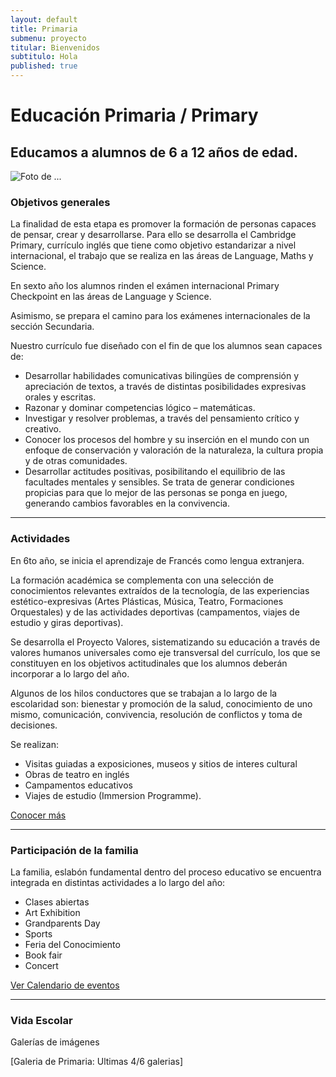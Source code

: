 ```yaml
---
layout: default
title: Primaria
submenu: proyecto
titular: Bienvenidos
subtitulo: Hola
published: true
---
```


# Educación Primaria / Primary
## Educamos a alumnos de 6 a 12 años de edad.


![Foto de ...](http://placeimg.com/720/300/arch)

### Objetivos generales

La finalidad de esta etapa es promover la formación de personas capaces de pensar, crear y desarrollarse. Para ello se desarrolla el Cambridge Primary, currículo inglés que tiene como objetivo estandarizar a nivel internacional, el trabajo que se realiza en las áreas de Language, Maths y Science. 

En sexto año los alumnos rinden el exámen internacional Primary Checkpoint en las áreas de Language y Science.

Asimismo, se prepara el camino para los exámenes internacionales de la sección Secundaria.

Nuestro currículo fue diseñado con el fin de que los alumnos sean capaces de:

- Desarrollar habilidades comunicativas bilingües de comprensión y apreciación de textos, a través de distintas posibilidades expresivas orales y escritas.
- Razonar y dominar competencias lógico – matemáticas.
- Investigar y resolver problemas, a través del pensamiento crítico y creativo.
- Conocer los procesos del hombre y su inserción en el mundo con un enfoque de conservación y valoración de la naturaleza, la cultura propia y de otras comunidades.
- Desarrollar actitudes positivas,  posibilitando el equilibrio de las facultades mentales y sensibles. Se trata de generar condiciones propicias para que lo mejor de las personas se ponga en juego, generando cambios favorables en la convivencia.

---

### Actividades

En 6to año, se inicia el aprendizaje de Francés como lengua extranjera.

La formación académica se complementa con una selección de conocimientos relevantes extraídos de la tecnología, de las experiencias estético-expresivas (Artes Plásticas, Música, Teatro, Formaciones Orquestales) y de las actividades deportivas (campamentos, viajes de estudio y giras deportivas).

Se desarrolla el Proyecto Valores, sistematizando su educación a través de valores humanos universales como eje transversal del currículo, los que se constituyen en los objetivos actitudinales que los alumnos deberán incorporar a lo largo del año. 

Algunos de los hilos conductores que se trabajan a lo largo de la escolaridad son: bienestar y promoción de la salud, conocimiento de uno mismo, comunicación, convivencia, resolución de conflictos y toma de decisiones.

Se realizan:

- Visitas guiadas a exposiciones, museos y sitios de interes cultural
- Obras de teatro en inglés
- Campamentos educativos 
- Viajes de estudio (Immersion Programme).


[Conocer más]()

---

### Participación de la familia

La familia, eslabón fundamental dentro del proceso educativo  se encuentra integrada en distintas actividades a lo largo del año: 

- Clases abiertas
- Art Exhibition
- Grandparents Day
- Sports
- Feria del Conocimiento 
- Book fair
- Concert

[Ver Calendario de eventos]()

---

### Vida Escolar
Galerías de imágenes  

[Galeria de Primaria: Ultimas 4/6 galerias]